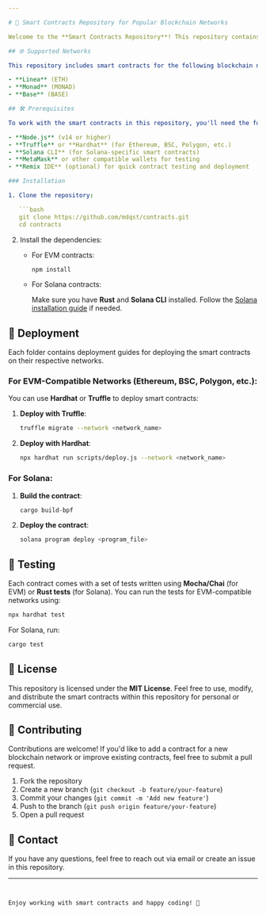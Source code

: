 ```yaml
---

# 📝 Smart Contracts Repository for Popular Blockchain Networks

Welcome to the **Smart Contracts Repository**! This repository contains a collection of smart contracts developed for some of the most widely-used blockchain networks. Each contract is tailored to the specifications of its respective network, providing developers with a wide range of examples to work with. Whether you're working on Ethereum, Binance Smart Chain, Solana, or other platforms, you'll find useful contract examples here.

## 🌐 Supported Networks

This repository includes smart contracts for the following blockchain networks:

- **Linea** (ETH)
- **Monad** (MONAD)
- **Base** (BASE)

## 🛠️ Prerequisites

To work with the smart contracts in this repository, you'll need the following development tools:

- **Node.js** (v14 or higher)
- **Truffle** or **Hardhat** (for Ethereum, BSC, Polygon, etc.)
- **Solana CLI** (for Solana-specific smart contracts)
- **MetaMask** or other compatible wallets for testing
- **Remix IDE** (optional) for quick contract testing and deployment

### Installation

1. Clone the repository:

   ```bash
   git clone https://github.com/mdqst/contracts.git
   cd contracts
   ```

2. Install the dependencies:

   - For EVM contracts:

     ```bash
     npm install
     ```

   - For Solana contracts:

     Make sure you have **Rust** and **Solana CLI** installed. Follow the [Solana installation guide](https://docs.solana.com/cli/install-solana-cli-tools) if needed.

## 🚀 Deployment

Each folder contains deployment guides for deploying the smart contracts on their respective networks.

### For EVM-Compatible Networks (Ethereum, BSC, Polygon, etc.):

You can use **Hardhat** or **Truffle** to deploy smart contracts:

1. **Deploy with Truffle**:

   ```bash
   truffle migrate --network <network_name>
   ```

2. **Deploy with Hardhat**:

   ```bash
   npx hardhat run scripts/deploy.js --network <network_name>
   ```

### For Solana:

1. **Build the contract**:

   ```bash
   cargo build-bpf
   ```

2. **Deploy the contract**:

   ```bash
   solana program deploy <program_file>
   ```

## 🔗 Testing

Each contract comes with a set of tests written using **Mocha/Chai** (for EVM) or **Rust tests** (for Solana). You can run the tests for EVM-compatible networks using:

```bash
npx hardhat test
```

For Solana, run:

```bash
cargo test
```

## 📝 License

This repository is licensed under the **MIT License**. Feel free to use, modify, and distribute the smart contracts within this repository for personal or commercial use.

## 🤝 Contributing

Contributions are welcome! If you'd like to add a contract for a new blockchain network or improve existing contracts, feel free to submit a pull request.

1. Fork the repository
2. Create a new branch (`git checkout -b feature/your-feature`)
3. Commit your changes (`git commit -m 'Add new feature'`)
4. Push to the branch (`git push origin feature/your-feature`)
5. Open a pull request

## 📧 Contact

If you have any questions, feel free to reach out via email or create an issue in this repository.

---
```


Enjoy working with smart contracts and happy coding! 🎉


